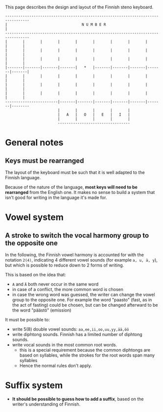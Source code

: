 This page describes the design and layout of the Finnish steno keyboard.

```
---------------------------------------------------------------------------------
|                                  N U M B E R                                  |
---------------------------------------------------------------------------------
|       |       |       |       |       |       |       |       |       |       |
|       |       |       |       |       |       |       |       |       |       |
|       |       |       |       |       |       |       |       |       |       |
|-------|-------|-------|-------|   *   |-------|-------|-------|-------|-------|
|       |       |       |       |       |       |       |       |       |       |
|       |       |       |       |       |       |       |       |       |       |
|       |       |       |       |       |       |       |       |       |       |
------------------------|-------|-------|-------|-------|-------|-------|--------
                        |       |       |       |       |
                        |   A   |   O   |   E   |   I   |
                        |       |       |       |       |
                        ---------------------------------
```

# General notes

## Keys must be rearranged

The layout of the keyboard must be such that it is well adapted to the Finnish
language.

Because of the nature of the language, **most keys will need to be rearranged**
from the English one. It makes no sense to build a system that isn't good for
writing in the language it's made for.

# Vowel system

## A stroke to switch the vocal harmony group to the opposite one

In the following, the Finnish vowel harmony is accounted for with the notation
`2(4)`, indicating 4 different vowel sounds (for example `a, u, ä, y`), but
which is possible to reduce down to 2 forms of writing.

This is based on the idea that:

* `A` and `Ä` both never occur in the same word
* in case of a conflict, the more common word is chosen
* in case the wrong word was guessed, the writer can change the vowel group to
  the opposite one. For example the word "paasto" (fast, as in the act of
  fasting) could be chosen, but can be changed afterward to be the word "päästö"
  (emission)

It must be possible to:
* write 5(8) double vowel sounds: `aa,ee,ii,oo,uu,yy,ää,öö`
* write diphtong sounds. Finnish has a limited number of diphtong sounds.
* write vocal sounds in the most common root words.
    * this is a special requirement because the common diphtongs are based on
      syllables, while the strokes for the root words span many syllables
    * Hence the normal rules don't apply.

# Suffix system

* **It should be possible to guess how to add a suffix**, based on the writer's
understanding of Finnish.

